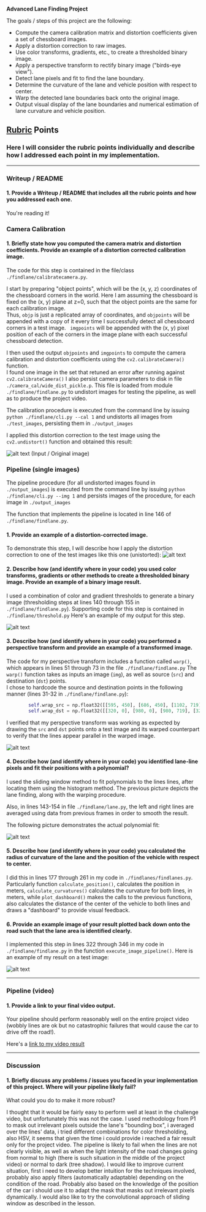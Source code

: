 **Advanced Lane Finding Project**

The goals / steps of this project are the following:

* Compute the camera calibration matrix and distortion coefficients given a set of chessboard images.
* Apply a distortion correction to raw images.
* Use color transforms, gradients, etc., to create a thresholded binary image.
* Apply a perspective transform to rectify binary image ("birds-eye view").
* Detect lane pixels and fit to find the lane boundary.
* Determine the curvature of the lane and vehicle position with respect to center.
* Warp the detected lane boundaries back onto the original image.
* Output visual display of the lane boundaries and numerical estimation of lane curvature and vehicle position.

[//]: # (Image References)

[image1]: ./test_images/test5.jpg "Input Image"
[image2]: ./output_images/undist_test5.jpg "Undistorted Image"
[image3]: ./pipeline_images/thres_undist_test5.jpg "Thresholded Binary Image"
[image4]: ./pipeline_images/warp_thres_undist_test5.jpg "Warped Image"
[image5]: ./pipeline_images/histogram.png "Histogram"
[image6]: ./pipeline_images/line_fit.png "Fit Visual"
[image7]: ./pipeline_images/output.png "Output"
[video1]: ./output_video/out_project_video_.mp4 "Video"

## [Rubric](https://review.udacity.com/#!/rubrics/571/view) Points

### Here I will consider the rubric points individually and describe how I addressed each point in my implementation.  

---

### Writeup / README

#### 1. Provide a Writeup / README that includes all the rubric points and how you addressed each one. 

You're reading it!

### Camera Calibration

#### 1. Briefly state how you computed the camera matrix and distortion coefficients. Provide an example of a distortion corrected calibration image.

The code for this step is contained in the file/class `./findlane/calibratecamera.py`.  

I start by preparing "object points", which will be the (x, y, z) coordinates of the chessboard corners in the world. 
Here I am assuming the chessboard is fixed on the (x, y) plane at z=0, such that the object points are the same for each calibration image.  
Thus, `objp` is just a replicated array of coordinates, and `objpoints` will be appended with a copy of it every time I successfully detect all chessboard corners in a test image.  `
imgpoints` will be appended with the (x, y) pixel position of each of the corners in the image plane with each successful chessboard detection.  

I then used the output `objpoints` and `imgpoints` to compute the camera calibration and distortion coefficients using the `cv2.calibrateCamera()` function.  
I found one image in the set that retuned an error after running against `cv2.calibrateCamera()` 
I also persist camera parameters to disk in file `./camera_cal/wide_dist_pickle.p`. 
This file is loaded from module `./findlane/findlane.py` to undistort images for testing the pipeline, as well as to produce the project video.

The calibration procedure is executed from the command line by issuing `python ./findlane/cli.py --cal 1` and undistorts all images from `./test_images`,
persisting them in `./output_images`

I applied this distortion correction to the test image using the `cv2.undistort()` function and obtained this result: 

![alt text][image1]
(Input / Original image)

### Pipeline (single images)

The pipeline procedure (for all undistorted images found in `./output_images`) is executed from the command line by issuing `python ./findlane/cli.py --img 1` and persists 
images of the procedure, for each image in `./output_images`

The function that implements the pipeline is located in line 146 of `./findlane/findlane.py`.

#### 1. Provide an example of a distortion-corrected image.

To demonstrate this step, I will describe how I apply the distortion correction to one of the test images like this one (unistorted):
![alt text][image2]

#### 2. Describe how (and identify where in your code) you used color transforms, gradients or other methods to create a thresholded binary image.  Provide an example of a binary image result.

I used a combination of color and gradient thresholds to generate a binary image (thresholding steps at lines 140 through 155 in `./findlane/findlane.py`).
Supporting code for this step is contained in `./findlane/threshold.py`
Here's an example of my output for this step.

![alt text][image3]

#### 3. Describe how (and identify where in your code) you performed a perspective transform and provide an example of a transformed image.

The code for my perspective transform includes a function called `warp()`, which appears in lines 51 through 73 in the file `./findlane/findlane.py`
The `warp()` function takes as inputs an image (`img`), as well as source (`src`) and destination (`dst`) points.  
I chose to hardcode the source and destination points in the following manner (lines 31-32 in `./findlane/findlane.py`):

```python
        self.wrap_src = np.float32([[595, 450], [686, 450], [1102, 719], [206, 719]])
        self.wrap_dst = np.float32([[320, 0], [980, 0], [980, 719], [320, 719]])
```

I verified that my perspective transform was working as expected by drawing the `src` and `dst` points onto a test image and its warped 
counterpart to verify that the lines appear parallel in the warped image.

![alt text][image5]

#### 4. Describe how (and identify where in your code) you identified lane-line pixels and fit their positions with a polynomial?

I used the sliding window method to fit polynomials to the lines lines, after locating them using the histogram method.
The previous picture depicts the lane finding, along with the warping procedure.

Also, in lines 143-154 in file `./findlane/lane.py`, the left and right lines are averaged using data from previous frames 
in order to smooth the result.

The following picture demonstrates the actual polynomial fit:

![alt text][image6]

#### 5. Describe how (and identify where in your code) you calculated the radius of curvature of the lane and the position of the vehicle with respect to center.

I did this in lines 177 through 261 in my code in `./findlanes/findlanes.py`. Particularly function `calculate_position()`, calculates the position in meters, 
`calculate_curvatures()` calculates the curvature for both lines, in meters, while `plot_dashboard()` makes the calls to the previous functions, also calculates
the distance of the center of the vehicle to both lines and draws a "dashboard" to provide visual feedback.  

#### 6. Provide an example image of your result plotted back down onto the road such that the lane area is identified clearly.

I implemented this step in lines 322 through 346 in my code in `./findlane/findlane.py` in the function `execute_image_pipeline()`.  Here is an example of my result on a test image:

![alt text][image7]

---

### Pipeline (video)

#### 1. Provide a link to your final video output.  
Your pipeline should perform reasonably well on the entire project video (wobbly lines are ok but no catastrophic failures that would cause the car to drive off the road!).

Here's a [link to my video result](https://github.com/antalakas/carnd-term1-p4/blob/master/output_video/out_project_video.mp4)

---

### Discussion

#### 1. Briefly discuss any problems / issues you faced in your implementation of this project. Where will your pipeline likely fail?  
What could you do to make it more robust?

I thought that it would be fairly easy to perform well at least in the challenge video, but unfortunately this was not the case. I used methodology from P1 to mask out irrelevant pixels 
outside the lane's "bounding box", i averaged over the lines' data, i tried different combinations for color thresholding, also HSV, it seems that given the time i could provide
i reached a fair result only for the project video. The pipeline is likely to fail when the lines are not clearly visible, as well as when the light intensity of the road changes
going from normal to high (there is such situation in the middle of the project video) or normal to dark (tree shadow). I would like to improve current situation, first i need to
develop better intuition for the techniques involved, probably also apply filters (automatically adaptable) depending on the condition of the road. Probably also based on the 
knowledge of the position of the car i should use it to adapt the mask that masks out irrelevant pixels dynamically. I would also like to try the convolutional approach of sliding window
as described in the lesson.
